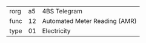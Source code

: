 
|    |   |   |
| -- | - | - |
| rorg | a5 | 4BS Telegram |
| func | 12 | Automated Meter Reading (AMR) |
| type | 01 | Electricity |
